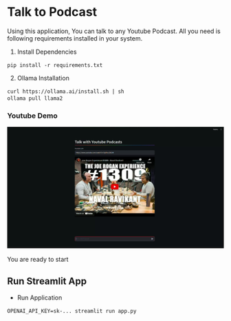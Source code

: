 # Talk to Podcast

Using this application, You can talk to any Youtube Podcast. All you need is following requirements installed in your system.

1. Install Dependencies
```
pip install -r requirements.txt
```
2. Ollama Installation
```
curl https://ollama.ai/install.sh | sh
ollama pull llama2
```

### Youtube Demo
[<img src="demo.png">](https://youtu.be/AGpl1h5K5v4)

You are ready to start

## Run Streamlit App

- Run Application
```
OPENAI_API_KEY=sk-... streamlit run app.py
```
